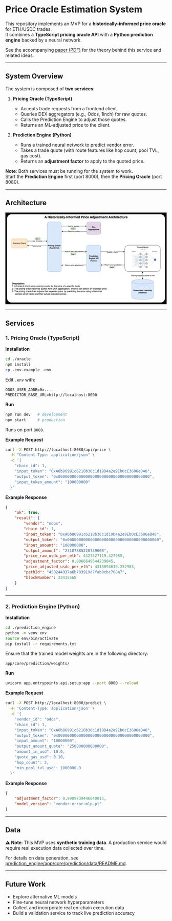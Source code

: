 # Price Oracle Estimation System

This repository implements an MVP for a **historically-informed price oracle** for ETH/USDC trades.  
It combines a **TypeScript pricing oracle API** with a **Python prediction engine** backed by a neural network.

See the accompanying [paper (PDF)](./docs/paper.pdf) for the theory behind this service and related ideas.

---

## System Overview

The system is composed of **two services**:

1. **Pricing Oracle (TypeScript)**

    - Accepts trade requests from a frontend client.
    - Queries DEX aggregators (e.g., Odos, 1inch) for raw quotes.
    - Calls the Prediction Engine to adjust those quotes.
    - Returns an ML-adjusted price to the client.

2. **Prediction Engine (Python)**
    - Runs a trained neural network to predict vendor error.
    - Takes a trade quote (with route features like hop count, pool TVL, gas cost).
    - Returns an **adjustment factor** to apply to the quoted price.

**Note**: Both services must be running for the system to work.  
Start the **Prediction Engine** first (port 8000), then the **Pricing Oracle** (port 8080).

---

## Architecture

![Architecture](./docs/system_architecture.jpg)

---

## Services

### 1. Pricing Oracle (TypeScript)

**Installation**

```bash
cd ./oracle
npm install
cp .env.example .env
```

Edit `.env` with:

```env
ODOS_USER_ADDR=0x...
PREDICTOR_BASE_URL=http://localhost:8000
```

**Run**

```bash
npm run dev   # development
npm start     # production
```

Runs on port `8080`.

**Example Request**

```bash
curl -X POST http://localhost:8080/api/price \
  -H "Content-Type: application/json" \
  -d '{
    "chain_id": 1,
    "input_token": "0xA0b86991c6218b36c1d19D4a2e9Eb0cE3606eB48",
    "output_token": "0x0000000000000000000000000000000000000000",
    "input_token_amount": "100000000"
  }'
```

**Example Response**

```json
{
	"ok": true,
	"result": {
		"vendor": "odos",
		"chain_id": 1,
		"input_token": "0xA0b86991c6218b36c1d19D4a2e9Eb0cE3606eB48",
		"output_token": "0x0000000000000000000000000000000000000000",
		"input_amount": "100000000",
		"output_amount": "23107885228739608",
		"price_raw_usdc_per_eth": 4327527119.427985,
		"adjustment_factor": 0.9966649544239045,
		"price_adjusted_usdc_per_eth": 4313094619.252903,
		"pathId": "450244937a6b783919d7fab0cbc708a7",
		"blockNumber": 23415568
	}
}
```

---

### 2. Prediction Engine (Python)

**Installation**

```bash
cd ./prediction_engine
python -m venv env
source env/bin/activate
pip install -r requirements.txt
```

Ensure that the trained model weights are in the following directory:

```
app/core/prediction/weights/
```

**Run**

```bash
uvicorn app.entrypoints.api.setup:app --port 8000 --reload
```

**Example Request**

```bash
curl -X POST http://localhost:8000/predict \
  -H 'Content-Type: application/json' \
  -d '{
    "vendor_id": "odos",
    "chain_id": 1,
    "input_token": "0xA0b86991c6218b36c1d19D4a2e9Eb0cE3606eB48",
    "output_token": "0x0000000000000000000000000000000000000000",
    "input_amount": "10000000",
    "output_amount_quote": "250000000000000",
    "amount_in_usd": 10.0,
    "quote_gas_usd": 0.10,
    "hop_count": 2,
    "min_pool_tvl_usd": 1000000.0
  }'
```

**Example Response**

```json
{
	"adjustment_factor": 0.9909739446640015,
	"model_version": "vendor-error-mlp.pt"
}
```

---

## Data

**⚠️ Note**: This MVP uses **synthetic training data**.
A production service would require real execution data collected over time.

For details on data generation, see [prediction_engine/app/core/prediction/data/README.md](./prediction_engine/app/core/prediction/data/README.md).

---

## Future Work

-   Explore alternative ML models
-   Fine-tune neural network hyperparameters
-   Collect and incorporate real on-chain execution data
-   Build a validation service to track live prediction accuracy
